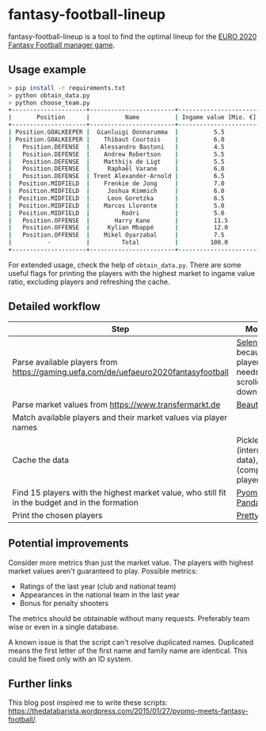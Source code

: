 # fantasy-football-lineup

fantasy-football-lineup is a tool to find the optimal lineup for the [EURO 2020 Fantasy Football manager game](<https://gaming.uefa.com/de/uefaeuro2020fantasyfootball>).

## Usage example

```bash
> pip install -r requirements.txt
> python obtain_data.py
> python choose_team.py
+---------------------+------------------------+-----------------------+-----------------------+-------------------------+
|       Position      |          Name          | Ingame value [Mio. €] | Market value [Mio. €] | Ratio (market / ingame) |
+---------------------+------------------------+-----------------------+-----------------------+-------------------------+
| Position.GOALKEEPER |  Gianluigi Donnarumma  |          5.5          |          60.0         |          10.91          |
| Position.GOALKEEPER |    Thibaut Courtois    |          6.0          |          60.0         |          10.00          |
|   Position.DEFENSE  |   Alessandro Bastoni   |          4.5          |          60.0         |          13.33          |
|   Position.DEFENSE  |    Andrew Robertson    |          5.5          |          65.0         |          11.82          |
|   Position.DEFENSE  |    Matthijs de Ligt    |          5.5          |          75.0         |          13.64          |
|   Position.DEFENSE  |     Raphaël Varane     |          6.0          |          70.0         |          11.67          |
|   Position.DEFENSE  | Trent Alexander-Arnold |          6.5          |          75.0         |          11.54          |
|  Position.MIDFIELD  |    Frenkie de Jong     |          7.0          |          90.0         |          12.86          |
|  Position.MIDFIELD  |     Joshua Kimmich     |          6.0          |          90.0         |          15.00          |
|  Position.MIDFIELD  |     Leon Goretzka      |          6.5          |          70.0         |          10.77          |
|  Position.MIDFIELD  |    Marcos Llorente     |          5.0          |          70.0         |          14.00          |
|  Position.MIDFIELD  |         Rodri          |          5.0          |          70.0         |          14.00          |
|   Position.OFFENSE  |       Harry Kane       |          11.5         |         120.0         |          10.43          |
|   Position.OFFENSE  |     Kylian Mbappé      |          12.0         |         160.0         |          13.33          |
|   Position.OFFENSE  |    Mikel Oyarzabal     |          7.5          |          70.0         |           9.33          |
|          -          |         Total          |         100.0         |         1205.0        |          12.05          |
+---------------------+------------------------+-----------------------+-----------------------+-------------------------+
```

For extended usage, check the help of `obtain_data.py`. There are some useful flags for printing the players with the highest market to ingame value ratio, excluding players and refreshing the cache.

## Detailed workflow

| Step | Modules |
| --- | --- |
| Parse available players from <https://gaming.uefa.com/de/uefaeuro2020fantasyfootball> | [Selenium](https://www.selenium.dev/), because player list needs to be scrolled down |
| Parse market values from <https://www.transfermarkt.de> | [Beautifulsoup](https://www.crummy.com/software/BeautifulSoup/) |
| Match available players and their market values via player names | |
| Cache the data | Pickle (intermediate data), csv (completed player list) |
| Find 15 players with the highest market value, who still fit in the budget and in the formation | [Pyomo](https://www.pyomo.org/), [Pandas](https://pandas.pydata.org/) |
| Print the chosen players | [Prettytable](https://github.com/jazzband/prettytable) |

## Potential improvements

Consider more metrics than just the market value. The players with highest market values aren't guaranteed to play. Possible metrics:

- Ratings of the last year (club and national team)
- Appearances in the national team in the last year
- Bonus for penalty shooters

The metrics should be obtainable without many requests. Preferably team wise or even in a single database.

A known issue is that the script can't resolve duplicated names. Duplicated means the first letter of the first name and family name are identical. This could be fixed only with an ID system.

## Further links

This blog post inspired me to write these scripts: <https://thedatabarista.wordpress.com/2015/01/27/pyomo-meets-fantasy-football/>.
